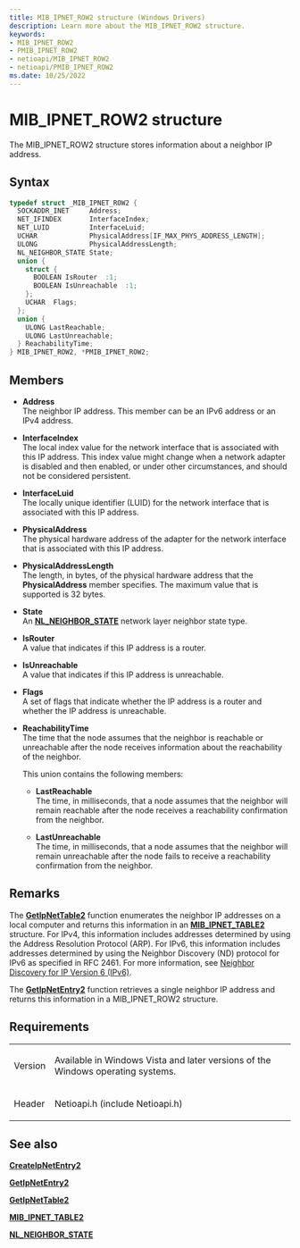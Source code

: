 ```yaml
---
title: MIB_IPNET_ROW2 structure (Windows Drivers)
description: Learn more about the MIB_IPNET_ROW2 structure.
keywords:
- MIB_IPNET_ROW2
- PMIB_IPNET_ROW2
- netioapi/MIB_IPNET_ROW2
- netioapi/PMIB_IPNET_ROW2
ms.date: 10/25/2022
---
```


# MIB\_IPNET\_ROW2 structure

The MIB\_IPNET\_ROW2 structure stores information about a neighbor IP address.

## Syntax

``` c++
typedef struct _MIB_IPNET_ROW2 {
  SOCKADDR_INET     Address;
  NET_IFINDEX       InterfaceIndex;
  NET_LUID          InterfaceLuid;
  UCHAR             PhysicalAddress[IF_MAX_PHYS_ADDRESS_LENGTH];
  ULONG             PhysicalAddressLength;
  NL_NEIGHBOR_STATE State;
  union {
    struct {
      BOOLEAN IsRouter  :1;
      BOOLEAN IsUnreachable  :1;
    };
    UCHAR  Flags;
  };
  union {
    ULONG LastReachable;
    ULONG LastUnreachable;
  } ReachabilityTime;
} MIB_IPNET_ROW2, *PMIB_IPNET_ROW2;
```

## Members

- **Address**  
   The neighbor IP address. This member can be an IPv6 address or an IPv4 address.

- **InterfaceIndex**  
   The local index value for the network interface that is associated with this IP address. This index value might change when a network adapter is disabled and then enabled, or under other circumstances, and should not be considered persistent.

- **InterfaceLuid**  
   The locally unique identifier (LUID) for the network interface that is associated with this IP address.

- **PhysicalAddress**  
   The physical hardware address of the adapter for the network interface that is associated with this IP address.

- **PhysicalAddressLength**  
   The length, in bytes, of the physical hardware address that the **PhysicalAddress** member specifies. The maximum value that is supported is 32 bytes.

- **State**  
   An [**NL\_NEIGHBOR\_STATE**](/windows/win32/api/nldef/ne-nldef-nl_neighbor_state) network layer neighbor state type.

- **IsRouter**  
   A value that indicates if this IP address is a router.

- **IsUnreachable**  
   A value that indicates if this IP address is unreachable.

- **Flags**  
   A set of flags that indicate whether the IP address is a router and whether the IP address is unreachable.

- **ReachabilityTime**  
   The time that the node assumes that the neighbor is reachable or unreachable after the node receives information about the reachability of the neighbor.

   This union contains the following members:

    - **LastReachable**  
       The time, in milliseconds, that a node assumes that the neighbor will remain reachable after the node receives a reachability confirmation from the neighbor.

    - **LastUnreachable**  
       The time, in milliseconds, that a node assumes that the neighbor will remain unreachable after the node fails to receive a reachability confirmation from the neighbor.

## Remarks

The [**GetIpNetTable2**](getipnettable2.md) function enumerates the neighbor IP addresses on a local computer and returns this information in an [**MIB\_IPNET\_TABLE2**](mib-ipnet-table2.md) structure. For IPv4, this information includes addresses determined by using the Address Resolution Protocol (ARP). For IPv6, this information includes addresses determined by using the Neighbor Discovery (ND) protocol for IPv6 as specified in RFC 2461. For more information, see [Neighbor Discovery for IP Version 6 (IPv6)](https://go.microsoft.com/fwlink/p/?linkid=84044).

The [**GetIpNetEntry2**](getipnetentry2.md) function retrieves a single neighbor IP address and returns this information in a MIB\_IPNET\_ROW2 structure.

## Requirements

<table>
<tbody>
<tr class="odd">
<td><p>Version</p></td>
<td><p>Available in Windows Vista and later versions of the Windows operating systems.</p></td>
</tr>
<tr class="even">
<td><p>Header</p></td>
<td>Netioapi.h (include Netioapi.h)</td>
</tr>
</tbody>
</table>

## See also

[**CreateIpNetEntry2**](createipnetentry2.md)

[**GetIpNetEntry2**](getipnetentry2.md)

[**GetIpNetTable2**](getipnettable2.md)

[**MIB\_IPNET\_TABLE2**](mib-ipnet-table2.md)

[**NL\_NEIGHBOR\_STATE**](/windows/win32/api/nldef/ne-nldef-nl_neighbor_state)
